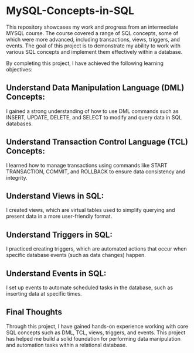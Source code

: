 # MySQL-Concepts-in-SQL

This repository showcases my work and progress from an intermediate MYSQL course. The course covered a range of SQL concepts, some of which were more advanced, including transactions, views, triggers, and events. The goal of this project is to demonstrate my ability to work with various SQL concepts and implement them effectively within a database.


By completing this project, I have achieved the following learning objectives:

## Understand Data Manipulation Language (DML) Concepts:
I gained a strong understanding of how to use DML commands such as INSERT, UPDATE, DELETE, and SELECT to modify and query data in SQL databases.

## Understand Transaction Control Language (TCL) Concepts:
I learned how to manage transactions using commands like START TRANSACTION, COMMIT, and ROLLBACK to ensure data consistency and integrity.

## Understand Views in SQL:
I created views, which are virtual tables used to simplify querying and present data in a more user-friendly format.

## Understand Triggers in SQL:
I practiced creating triggers, which are automated actions that occur when specific database events (such as data changes) happen.

## Understand Events in SQL:
I set up events to automate scheduled tasks in the database, such as inserting data at specific times.

## Final Thoughts
Through this project, I have gained hands-on experience working with core SQL concepts such as DML, TCL, views, triggers, and events. This project has helped me build a solid foundation for performing data manipulation and automation tasks within a relational database.
